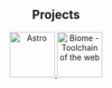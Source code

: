 <div align="center">

  <h2>Projects</h2>

  <a href="https://github.com/withastro/astro" target="_blank">
  <picture>
    <source media="(prefers-color-scheme: dark)" srcset="https://astro.build/assets/press/astro-icon-dark.png">
    <source media="(prefers-color-scheme: light)" srcset="https://astro.build/assets/press/astro-icon-light.png">
    <img alt="Astro" src="https://astro.build/assets/press/astro-icon-light.png" width="80">
  </picture>
  </a>

  <a href="https://github.com/biomejs/biome" target="_blank">
  <picture>
    <source media="(prefers-color-scheme: dark)" srcset="https://raw.githubusercontent.com/biomejs/resources/refs/heads/main/png/icon-border-dark-transparent-x4.png">
    <source media="(prefers-color-scheme: light)" srcset="https://raw.githubusercontent.com/biomejs/resources/refs/heads/main/png/icon-border-light-transparent-x4.png">
    <img alt="Biome - Toolchain of the web" src="https://raw.githubusercontent.com/biomejs/resources/refs/heads/main/png/icon-border-light-transparent-x4.png" width="80">
  </picture>
  </a>
</div>
